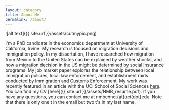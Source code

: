 ```yaml
---
layout: category
title: About Me
permalink: /about/
---
```


![alt text]({{ site.url }}/assets/cutmypic.png)

I'm a PhD candidate in the economics department at University of California, Irvine. My research is focused on migration decisions and immigration policy. In my dissertation, I have researched how migration from Mexico to the United States can be explained by weather shocks, and how a migration decision in the US might be determined by social insurance programs. My job market paper explores the relationship between local immigration policies, local law enforcement, and establishment raids conducted by Immigration and Customs Enforcement. My work was recently featured in an article with the UCI School of Social Sciences [here](https://www.socsci.uci.edu/newsevents/news/2019/2019-07-10-bennett.php). You can find my CV [here]({{ site.url }}/assets/NMB_resume.pdf). If you have any questions, you can contact me at nmbennet{at}uci{dot}edu. Note that there is only one t in the email but two t's in my last name.
